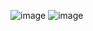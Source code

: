 ![image](https://github.com/Abbas7120/calculator/assets/148750291/b2793afa-29be-4198-932b-ee406efdb201)
![image](https://github.com/Abbas7120/calculator/assets/148750291/9da59b51-e466-4c2b-a541-bbdb441d2c77)
